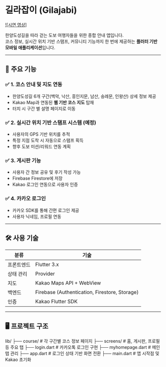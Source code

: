 # 길라잡이 (Gilajabi)

[![시연 영상]]([https://www.youtube.com/watch?v=gxJPX3VBRrU](https://youtube.com/shorts/gxJPX3VBRrU))

한양도성길을 따라 걷는 도보 여행자들을 위한 종합 안내 앱입니다.  
코스 정보, 실시간 위치 기반 스탬프, 커뮤니티 기능까지 한 번에 제공하는 **플러터 기반 모바일 애플리케이션**입니다.

---

## 📱 주요 기능

### ✅ 1. 코스 안내 및 지도 연동
- 한양도성길 6개 구간(백악, 낙산, 흥인지문, 남산, 숭례문, 인왕산) 상세 정보 제공
- Kakao Map과 연동된 **웹 기반 코스 지도** 탑재
- 터치 시 구간 별 설명 페이지로 이동

### ✅ 2. 실시간 위치 기반 스탬프 시스템 (예정)
- 사용자의 GPS 기반 위치를 추적
- 특정 지점 도착 시 자동으로 스탬프 획득
- 향후 도보 미션/리워드 연동 계획

### ✅ 3. 게시판 기능
- 사용자 간 정보 공유 및 후기 작성 가능
- Firebase Firestore에 저장
- Kakao 로그인 연동으로 사용자 인증

### ✅ 4. 카카오 로그인
- 카카오 SDK를 통해 간편 로그인 제공
- 사용자 닉네임, 프로필 연동

---

## 🛠️ 사용 기술

| 분류     | 기술                                                         |
|----------|--------------------------------------------------------------|
| 프론트엔드 | Flutter 3.x                                                  |
| 상태 관리 | Provider                                                     |
| 지도      | Kakao Maps API + WebView                                     |
| 백엔드    | Firebase (Authentication, Firestore, Storage)               |
| 인증      | Kakao Flutter SDK                                           |

---

## 🖥️ 프로젝트 구조
lib/
├── course/ # 각 구간별 코스 정보 페이지
├── screens/ # 홈, 게시판, 프로필 등 주요 탭
├── login.dart # 카카오톡 로그인 구현
├── myhomepage.dart # 메인 탭 관리
├── app.dart # 로그인 상태 기반 화면 전환
├── main.dart # 앱 시작점 및 Kakao 초기화
